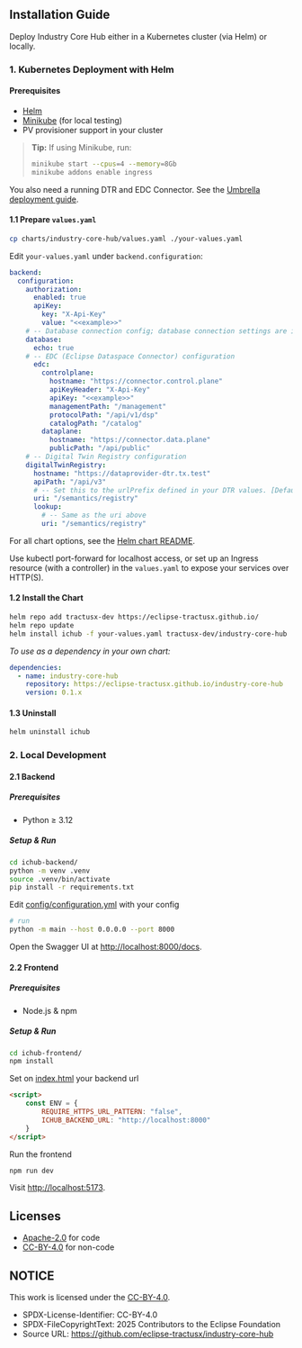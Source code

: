 ## Installation Guide

Deploy Industry Core Hub either in a Kubernetes cluster (via Helm) or locally.

### 1. Kubernetes Deployment with Helm

#### Prerequisites

- [Helm](https://helm.sh/)  
- [Minikube](https://minikube.sigs.k8s.io/docs/start/) (for local testing)  
- PV provisioner support in your cluster  

> **Tip:** If using Minikube, run:
> ```sh
> minikube start --cpus=4 --memory=8Gb
> minikube addons enable ingress
> ```

You also need a running DTR and EDC Connector. See the [Umbrella deployment guide](./docs/umbrella/umbrella-deployment-guide.md).

#### 1.1 Prepare `values.yaml`

```sh
cp charts/industry-core-hub/values.yaml ./your-values.yaml
```

Edit `your-values.yaml` under `backend.configuration`:

```yaml
backend:
  configuration:
    authorization:
      enabled: true
      apiKey:
        key: "X-Api-Key"
        value: "<<example>>"
    # -- Database connection config; database connection settings are inferred from postgresql or externalDatabase sections.
    database:
      echo: true
    # -- EDC (Eclipse Dataspace Connector) configuration
      edc:
        controlplane:
          hostname: "https://connector.control.plane"
          apiKeyHeader: "X-Api-Key"
          apiKey: "<<example>>"
          managementPath: "/management"
          protocolPath: "/api/v1/dsp"
          catalogPath: "/catalog"
        dataplane:
          hostname: "https://connector.data.plane"
          publicPath: "/api/public"
    # -- Digital Twin Registry configuration
    digitalTwinRegistry:
      hostname: "https://dataprovider-dtr.tx.test"
      apiPath: "/api/v3"
      # -- Set this to the urlPrefix defined in your DTR values. [Default value](https://github.com/eclipse-tractusx/sldt-digital-twin-registry/blob/cc9c63c12d96e48050a1b24eca022277075cf6c7/charts/registry/values.yaml#L86)
      uri: "/semantics/registry"
      lookup:
        # -- Same as the uri above
        uri: "/semantics/registry"
```

For all chart options, see the [Helm chart README](./charts/industry-core-hub/README.md).

Use kubectl port-forward for localhost access, or set up an Ingress resource (with a controller) in the `values.yaml` to expose your services over HTTP(S).

#### 1.2 Install the Chart

```sh
helm repo add tractusx-dev https://eclipse-tractusx.github.io/
helm repo update
helm install ichub -f your-values.yaml tractusx-dev/industry-core-hub
```

*To use as a dependency in your own chart:*

```yaml
dependencies:
  - name: industry-core-hub
    repository: https://eclipse-tractusx.github.io/industry-core-hub
    version: 0.1.x
```

#### 1.3 Uninstall

```sh
helm uninstall ichub
```

### 2. Local Development

#### 2.1 Backend

##### Prerequisites

* Python ≥ 3.12

##### Setup & Run

```sh
cd ichub-backend/
python -m venv .venv
source .venv/bin/activate
pip install -r requirements.txt
```

Edit [config/configuration.yml](./ichub-backend/config/configuration.yml) with your config

```sh
# run
python -m main --host 0.0.0.0 --port 8000
```

Open the Swagger UI at [http://localhost:8000/docs](http://localhost:8000/docs).

#### 2.2 Frontend

##### Prerequisites

* Node.js & npm

##### Setup & Run

```sh
cd ichub-frontend/
npm install
```

Set on [index.html](./ichub-frontend/index.html) your backend url
```html
<script>
    const ENV = {
        REQUIRE_HTTPS_URL_PATTERN: "false",
        ICHUB_BACKEND_URL: "http://localhost:8000"
    }
</script>
```

Run the frontend
```sh
npm run dev
```

Visit [http://localhost:5173](http://localhost:5173).

## Licenses

- [Apache-2.0](https://raw.githubusercontent.com/eclipse-tractusx/industry-core-hub/main/LICENSE) for code
- [CC-BY-4.0](https://spdx.org/licenses/CC-BY-4.0.html) for non-code

## NOTICE

This work is licensed under the [CC-BY-4.0](https://creativecommons.org/licenses/by/4.0/legalcode).

- SPDX-License-Identifier: CC-BY-4.0
- SPDX-FileCopyrightText: 2025 Contributors to the Eclipse Foundation
- Source URL: https://github.com/eclipse-tractusx/industry-core-hub